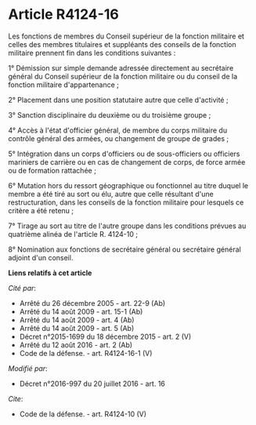 # Article R4124-16

Les fonctions de membres du Conseil supérieur de la fonction militaire et celles des membres titulaires et suppléants des
conseils de la fonction militaire prennent fin dans les conditions suivantes : 

1° Démission sur simple demande adressée directement au secrétaire général du Conseil supérieur de la fonction militaire ou
du conseil de la fonction militaire d'appartenance ; 

2° Placement dans une position statutaire autre que celle d'activité ; 

3° Sanction disciplinaire du deuxième ou du troisième groupe ; 

4° Accès à l'état d'officier général, de membre du corps militaire du contrôle général des armées, ou changement de groupe de
grades ; 

5° Intégration dans un corps d'officiers ou de sous-officiers ou officiers mariniers de carrière ou en cas de changement de
corps, de force armée ou de formation rattachée ; 

6° Mutation hors du ressort géographique ou fonctionnel au titre duquel le membre a été tiré au sort ou élu, autre que celle
résultant d'une restructuration, dans les conseils de la fonction militaire pour lesquels ce critère a été retenu ; 

7° Tirage au sort au titre de l'autre groupe dans les conditions prévues au quatrième alinéa de l'article R. 4124-10 ; 

8° Nomination aux fonctions de secrétaire général ou secrétaire général adjoint d'un conseil.

**Liens relatifs à cet article**

_Cité par_:

  - Arrêté du 26 décembre 2005 - art. 22-9 (Ab)
  - Arrêté du 14 août 2009 - art. 15-1 (Ab)
  - Arrêté du 14 août 2009 - art. 4 (Ab)
  - Arrêté du 14 août 2009 - art. 5 (Ab)
  - Décret n°2015-1699 du 18 décembre 2015 - art. 2 (V)
  - Arrêté du 12 août 2016 - art. 2 (Ab)
  - Code de la défense. - art. R4124-16-1 (V)

_Modifié par_:

  - Décret n°2016-997 du 20 juillet 2016 - art. 16

_Cite_:

  - Code de la défense. - art. R4124-10 (V)
